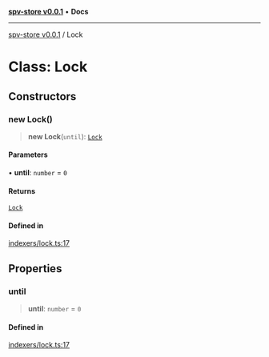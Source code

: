 [**spv-store v0.0.1**](../README.md) • **Docs**

***

[spv-store v0.0.1](../globals.md) / Lock

# Class: Lock

## Constructors

### new Lock()

> **new Lock**(`until`): [`Lock`](Lock.md)

#### Parameters

• **until**: `number` = `0`

#### Returns

[`Lock`](Lock.md)

#### Defined in

[indexers/lock.ts:17](https://github.com/shruggr/ts-casemod-spv/blob/68dc275688b04f6a33c5c6063e9fd70d6c8a63ef/src/indexers/lock.ts#L17)

## Properties

### until

> **until**: `number` = `0`

#### Defined in

[indexers/lock.ts:17](https://github.com/shruggr/ts-casemod-spv/blob/68dc275688b04f6a33c5c6063e9fd70d6c8a63ef/src/indexers/lock.ts#L17)
